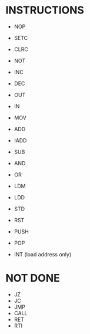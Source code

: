 # INSTRUCTIONS
- NOP
- SETC
- CLRC
- NOT
- INC
- DEC
- OUT
- IN
- MOV
- ADD
- IADD
- SUB
- AND
- OR
- LDM
- LDD
- STD
- RST
- PUSH
- POP

- INT (load address only)
  
# NOT DONE

- JZ
- JC
- JMP
- CALL
- RET
- RTI

